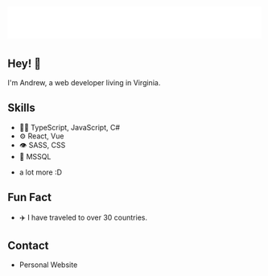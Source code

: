 <h1 align="center">
  <img src="https://github.com/ajsmith421/ajsmith421/blob/main/name.svg" alt="Andrew Smith" />
</h1>

## Hey! 👋
I'm Andrew, a web developer living in Virginia.

## Skills
- 👨‍💻 TypeScript, JavaScript, C#
- ⚙️ React, Vue
- 👁️ SASS, CSS
- 💽 MSSQL
+ a lot more :D

## Fun Fact
- ✈️ I have traveled to over 30 countries. 

## Contact
- Personal Website
